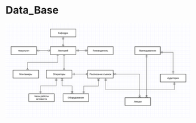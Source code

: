 # Data_Base

![alt text](https://github.com/Anastasia326/Data_Base/blob/master/%D0%A1%D1%85%D0%B5%D0%BC%D1%8B/%D0%9A%D0%BE%D0%BD%D1%86%D0%B5%D0%BF%D1%82%D1%83%D0%B0%D0%BB%D1%8C%D0%BD%D0%B0%D1%8F_%D0%BC%D0%BE%D0%B4%D0%B5%D0%BB%D1%8C.png)
